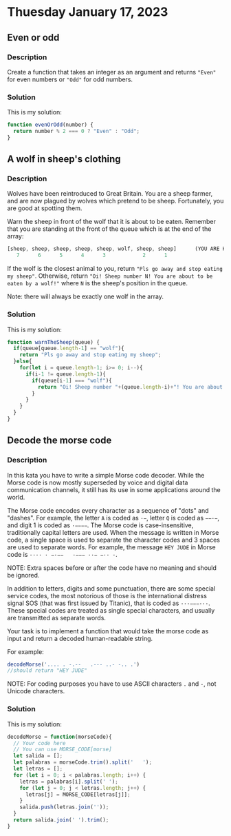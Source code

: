 # Thuesday January 17, 2023

## Even or odd

### Description

Create a function that takes an integer as an argument and returns `"Even"` for even numbers or `"Odd"` for odd numbers.

### Solution

This is my solution:

```JavaScript
function evenOrOdd(number) {
  return number % 2 === 0 ? "Even" : "Odd";
}
```

## A wolf in sheep's clothing

### Description

Wolves have been reintroduced to Great Britain. You are a sheep farmer, and are now plagued by wolves which pretend to be sheep. Fortunately, you are good at spotting them.

Warn the sheep in front of the wolf that it is about to be eaten. Remember that you are standing at the front of the queue which is at the end of the array:

```JavaScript
[sheep, sheep, sheep, sheep, sheep, wolf, sheep, sheep]      (YOU ARE HERE AT THE FRONT OF THE QUEUE)
   7      6      5      4      3            2      1
```

If the wolf is the closest animal to you, return `"Pls go away and stop eating my sheep"`. Otherwise, return `"Oi! Sheep number N! You are about to be eaten by a wolf!"` where `N` is the sheep's position in the queue.

Note: there will always be exactly one wolf in the array.

### Solution

This is my solution:

```JavaScript
function warnTheSheep(queue) {
  if(queue[queue.length-1] == "wolf"){
    return "Pls go away and stop eating my sheep";
  }else{
    for(let i = queue.length-1; i>= 0; i--){
      if(i-1 != queue.length-1){
        if(queue[i-1] === "wolf"){
          return "Oi! Sheep number "+(queue.length-i)+"! You are about to be eaten by a wolf!"
        }
      }
    }
  }
}
```

## Decode the morse code

### Description

In this kata you have to write a simple Morse code decoder. While the Morse code is now mostly superseded by voice and digital data communication channels, it still has its use in some applications around the world.

The Morse code encodes every character as a sequence of "dots" and "dashes". For example, the letter `A` is coded as `·−`, letter `Q` is coded as `−−·−`, and digit 1 is coded as `·−−−−`. The Morse code is case-insensitive, traditionally capital letters are used. When the message is written in Morse code, a single space is used to separate the character codes and 3 spaces are used to separate words. For example, the message `HEY JUDE` in Morse code is `···· · −·−−   ·−−− ··− −·· ·`.

NOTE: Extra spaces before or after the code have no meaning and should be ignored.

In addition to letters, digits and some punctuation, there are some special service codes, the most notorious of those is the international distress signal SOS (that was first issued by Titanic), that is coded as `···−−−···`. These special codes are treated as single special characters, and usually are transmitted as separate words.

Your task is to implement a function that would take the morse code as input and return a decoded human-readable string.

For example:

```JavaScript
decodeMorse('.... . -.--   .--- ..- -.. .')
//should return "HEY JUDE"
```

NOTE: For coding purposes you have to use ASCII characters `.` and `-`, not Unicode characters.

### Solution

This is my solution:

```JavaScript
decodeMorse = function(morseCode){
  // Your code here
  // You can use MORSE_CODE[morse]
  let salida = [];
  let palabras = morseCode.trim().split('   ');
  let letras = [];
  for (let i = 0; i < palabras.length; i++) {
    letras = palabras[i].split(' ');
    for (let j = 0; j < letras.length; j++) {
      letras[j] = MORSE_CODE[letras[j]];
    }
    salida.push(letras.join(''));
  }
  return salida.join(' ').trim();
}
```
